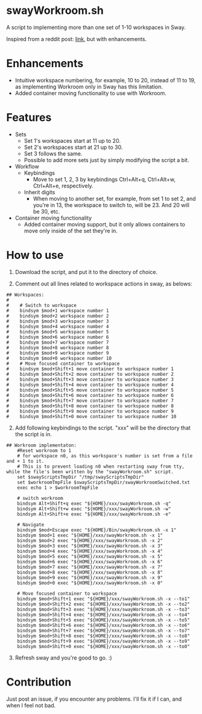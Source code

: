 # swayWorkroom.sh
A script to implementing more than one set of 1-10 workspaces in Sway.

Inspired from a reddit post: [link](https://old.reddit.com/r/swaywm/comments/tsvydv/workrooms_a_set_of_workspaces/), but with enhancements.

# Enhancements
- Intuitive workspace numbering, for example, 10 to 20, instead of 11 to 19, as implementing Workroom only in Sway has this limitation.
- Added container moving functionality to use with Workroom.

# Features
- Sets
  - Set 1's workspaces start at 11 up to 20.
  - Set 2's workspaces start at 21 up to 30.
  - Set 3 follows the same.
  - Possible to add more sets just by simply modifying the script a bit.
- Workflow
  - Keybindings
    - Move to set 1, 2, 3 by keybindings Ctrl+Alt+q, Ctrl+Alt+w, Ctrl+Alt+e, respectively.
  - Inherit digits
    - When moving to another set, for example, from set 1 to set 2, and you're in 13, the workspace to switch to, will be 23. And 20 will be 30, etc.
- Container moving functionality
  - Added container moving support, but it only allows containers to move only inside of the set they're in.

# How to use
1. Download the script, and put it to the directory of choice.

2. Comment out all lines related to workspace actions in sway, as belows:
```
## Workspaces:
#
#    # Switch to workspace
#    bindsym $mod+1 workspace number 1
#    bindsym $mod+2 workspace number 2
#    bindsym $mod+3 workspace number 3
#    bindsym $mod+4 workspace number 4
#    bindsym $mod+5 workspace number 5
#    bindsym $mod+6 workspace number 6
#    bindsym $mod+7 workspace number 7
#    bindsym $mod+8 workspace number 8
#    bindsym $mod+9 workspace number 9
#    bindsym $mod+0 workspace number 10
#    # Move focused container to workspace
#    bindsym $mod+Shift+1 move container to workspace number 1
#    bindsym $mod+Shift+2 move container to workspace number 2
#    bindsym $mod+Shift+3 move container to workspace number 3
#    bindsym $mod+Shift+4 move container to workspace number 4
#    bindsym $mod+Shift+5 move container to workspace number 5
#    bindsym $mod+Shift+6 move container to workspace number 6
#    bindsym $mod+Shift+7 move container to workspace number 7
#    bindsym $mod+Shift+8 move container to workspace number 8
#    bindsym $mod+Shift+9 move container to workspace number 9
#    bindsym $mod+Shift+0 move container to workspace number 10
```
2. Add following keybindings to the script. "xxx" will be the directory that the script is in.
```
## Workroom implementaton:
    #Reset workroom to 1
    # for workspace n0, as this workspace's number is set from a file and + 1 to it.
    # This is to prevent loading n0 when restarting sway from tty, while the file's been written by the "swayWorkroom.sh" script.
    set $swayScriptsTmpDir "/tmp/swayScriptsTmpDir"
    set $workroomTmpFile $swayScriptsTmpDir/swayWorkroomSwitched.txt
    exec echo 1 > $workroomTmpFile

    # switch workroom
    bindsym Alt+Shift+q exec "${HOME}/xxx/swayWorkroom.sh -q"
    bindsym Alt+Shift+w exec "${HOME}/xxx/swayWorkroom.sh -w"
    bindsym Alt+Shift+e exec "${HOME}/xxx/swayWorkroom.sh -e"

    # Navigate
    bindsym $mod+Escape exec "${HOME}/Bin/swayWorkroom.sh -x 1"
    bindsym $mod+1 exec "${HOME}/xxx/swayWorkroom.sh -x 1"
    bindsym $mod+2 exec "${HOME}/xxx/swayWorkroom.sh -x 2"
    bindsym $mod+3 exec "${HOME}/xxx/swayWorkroom.sh -x 3"
    bindsym $mod+4 exec "${HOME}/xxx/swayWorkroom.sh -x 4"
    bindsym $mod+5 exec "${HOME}/xxx/swayWorkroom.sh -x 5"
    bindsym $mod+6 exec "${HOME}/xxx/swayWorkroom.sh -x 6"
    bindsym $mod+7 exec "${HOME}/xxx/swayWorkroom.sh -x 7"
    bindsym $mod+8 exec "${HOME}/xxx/swayWorkroom.sh -x 8"
    bindsym $mod+9 exec "${HOME}/xxx/swayWorkroom.sh -x 9"
    bindsym $mod+0 exec "${HOME}/xxx/swayWorkroom.sh -x 0"

    # Move focused container to workspace
    bindsym $mod+Shift+1 exec "${HOME}/xxx/swayWorkroom.sh -x --to1"
    bindsym $mod+Shift+2 exec "${HOME}/xxx/swayWorkroom.sh -x --to2"
    bindsym $mod+Shift+3 exec "${HOME}/xxx/swayWorkroom.sh -x --to3"
    bindsym $mod+Shift+4 exec "${HOME}/xxx/swayWorkroom.sh -x --to4"
    bindsym $mod+Shift+5 exec "${HOME}/xxx/swayWorkroom.sh -x --to5"
    bindsym $mod+Shift+6 exec "${HOME}/xxx/swayWorkroom.sh -x --to6"
    bindsym $mod+Shift+7 exec "${HOME}/xxx/swayWorkroom.sh -x --to7"
    bindsym $mod+Shift+8 exec "${HOME}/xxx/swayWorkroom.sh -x --to8"
    bindsym $mod+Shift+9 exec "${HOME}/xxx/swayWorkroom.sh -x --to9"
    bindsym $mod+Shift+0 exec "${HOME}/xxx/swayWorkroom.sh -x --to0"
```
3. Refresh sway and you're good to go. :)
  
# Contribution
  Just post an issue, if you encounter any problems. I'll fix it if I can, and when I feel not bad.
